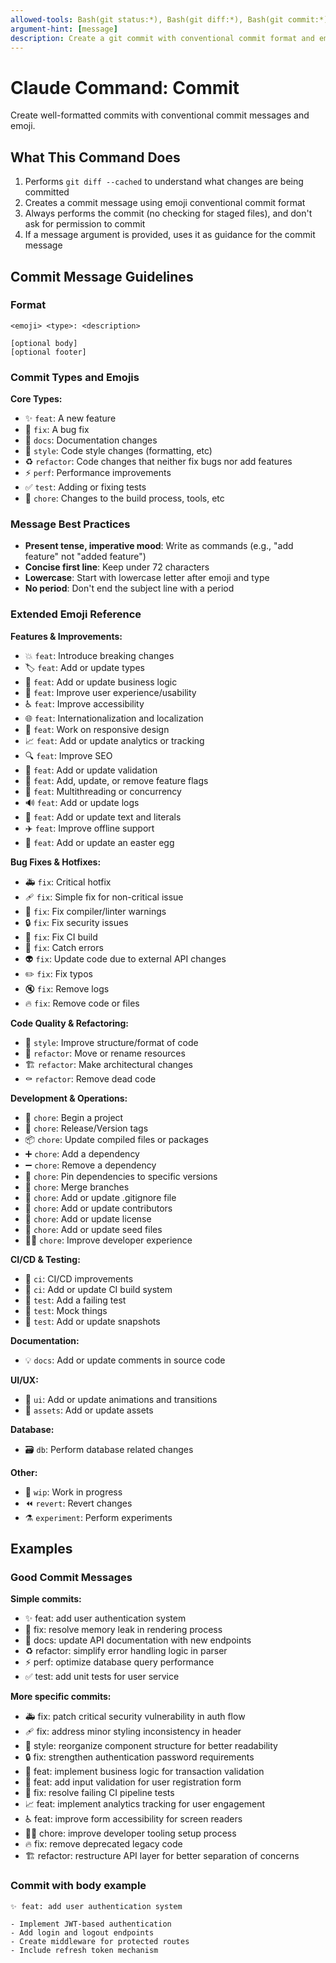 ```yaml
---
allowed-tools: Bash(git status:*), Bash(git diff:*), Bash(git commit:*)
argument-hint: [message]
description: Create a git commit with conventional commit format and emoji
---
```


# Claude Command: Commit

Create well-formatted commits with conventional commit messages and emoji.

## What This Command Does

1. Performs `git diff --cached` to understand what changes are being committed
2. Creates a commit message using emoji conventional commit format
3. Always performs the commit (no checking for staged files), and don't ask for permission to commit
4. If a message argument is provided, uses it as guidance for the commit message

## Commit Message Guidelines

### Format

```text
<emoji> <type>: <description>

[optional body]
[optional footer]
```

### Commit Types and Emojis

**Core Types:**

- ✨ `feat`: A new feature
- 🐛 `fix`: A bug fix  
- 📝 `docs`: Documentation changes
- 💄 `style`: Code style changes (formatting, etc)
- ♻️ `refactor`: Code changes that neither fix bugs nor add features
- ⚡️ `perf`: Performance improvements
- ✅ `test`: Adding or fixing tests
- 🔧 `chore`: Changes to the build process, tools, etc

### Message Best Practices

- **Present tense, imperative mood**: Write as commands (e.g., "add feature" not "added feature")
- **Concise first line**: Keep under 72 characters
- **Lowercase**: Start with lowercase letter after emoji and type
- **No period**: Don't end the subject line with a period

### Extended Emoji Reference

**Features & Improvements:**

- 💥 `feat`: Introduce breaking changes
- 🏷️ `feat`: Add or update types
- 👔 `feat`: Add or update business logic
- 🚸 `feat`: Improve user experience/usability
- ♿️ `feat`: Improve accessibility
- 🌐 `feat`: Internationalization and localization
- 📱 `feat`: Work on responsive design
- 📈 `feat`: Add or update analytics or tracking
- 🔍️ `feat`: Improve SEO
- 🦺 `feat`: Add or update validation
- 🚩 `feat`: Add, update, or remove feature flags
- 🧵 `feat`: Multithreading or concurrency
- 🔊 `feat`: Add or update logs
- 💬 `feat`: Add or update text and literals
- ✈️ `feat`: Improve offline support
- 🥚 `feat`: Add or update an easter egg

**Bug Fixes & Hotfixes:**

- 🚑️ `fix`: Critical hotfix
- 🩹 `fix`: Simple fix for non-critical issue
- 🚨 `fix`: Fix compiler/linter warnings
- 🔒️ `fix`: Fix security issues
- 💚 `fix`: Fix CI build
- 🥅 `fix`: Catch errors
- 👽️ `fix`: Update code due to external API changes
- ✏️ `fix`: Fix typos
- 🔇 `fix`: Remove logs
- 🔥 `fix`: Remove code or files

**Code Quality & Refactoring:**

- 🎨 `style`: Improve structure/format of code
- 🚚 `refactor`: Move or rename resources
- 🏗️ `refactor`: Make architectural changes
- ⚰️ `refactor`: Remove dead code

**Development & Operations:**

- 🎉 `chore`: Begin a project
- 🔖 `chore`: Release/Version tags
- 📦️ `chore`: Update compiled files or packages
- ➕ `chore`: Add a dependency
- ➖ `chore`: Remove a dependency
- 📌 `chore`: Pin dependencies to specific versions
- 🔀 `chore`: Merge branches
- 🙈 `chore`: Add or update .gitignore file
- 👥 `chore`: Add or update contributors
- 📄 `chore`: Add or update license
- 🌱 `chore`: Add or update seed files
- 🧑‍💻 `chore`: Improve developer experience

**CI/CD & Testing:**

- 🚀 `ci`: CI/CD improvements
- 👷 `ci`: Add or update CI build system
- 🧪 `test`: Add a failing test
- 🤡 `test`: Mock things
- 📸 `test`: Add or update snapshots

**Documentation:**

- 💡 `docs`: Add or update comments in source code

**UI/UX:**

- 💫 `ui`: Add or update animations and transitions
- 🍱 `assets`: Add or update assets

**Database:**

- 🗃️ `db`: Perform database related changes

**Other:**

- 🚧 `wip`: Work in progress
- ⏪️ `revert`: Revert changes
- ⚗️ `experiment`: Perform experiments

## Examples

### Good Commit Messages

**Simple commits:**

- ✨ feat: add user authentication system
- 🐛 fix: resolve memory leak in rendering process
- 📝 docs: update API documentation with new endpoints
- ♻️ refactor: simplify error handling logic in parser
- ⚡️ perf: optimize database query performance
- ✅ test: add unit tests for user service

**More specific commits:**

- 🚑️ fix: patch critical security vulnerability in auth flow
- 🩹 fix: address minor styling inconsistency in header
- 🎨 style: reorganize component structure for better readability
- 🔒️ fix: strengthen authentication password requirements
- 👔 feat: implement business logic for transaction validation
- 🦺 feat: add input validation for user registration form
- 💚 fix: resolve failing CI pipeline tests
- 📈 feat: implement analytics tracking for user engagement
- ♿️ feat: improve form accessibility for screen readers
- 🧑‍💻 chore: improve developer tooling setup process
- 🔥 fix: remove deprecated legacy code
- 🏗️ refactor: restructure API layer for better separation of concerns

### Commit with body example

```text
✨ feat: add user authentication system

- Implement JWT-based authentication
- Add login and logout endpoints
- Create middleware for protected routes
- Include refresh token mechanism
```
